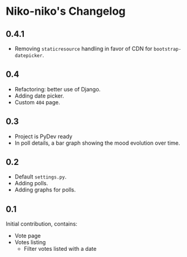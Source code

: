 Niko-niko's Changelog
=====================

0.4.1
-----

* Removing `staticresource` handling in favor of CDN for
  `bootstrap-datepicker`.

0.4
---

 * Refactoring: better use of Django.
 * Adding date picker.
 * Custom `404` page.

0.3
---

 * Project is PyDev ready
 * In poll details, a bar graph showing the mood evolution over time.

0.2
---

 * Default `settings.py`.
 * Adding polls.
 * Adding graphs for polls.

0.1
---

Initial contribution, contains:

 * Vote page
 * Votes listing
     * Filter votes listed with a date
